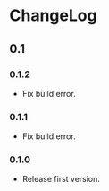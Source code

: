 # ChangeLog

## 0.1

### 0.1.2

- Fix build error.

### 0.1.1

- Fix build error.

### 0.1.0

- Release first version.
